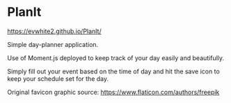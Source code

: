# PlanIt

https://evwhite2.github.io/PlanIt/ 

Simple day-planner application.

Use of Moment.js deployed to keep track of your day easily and beautifully.

Simply fill out your event based on the time of day and hit the save icon to keep your schedule set for the day.



Original favicon graphic source: https://www.flaticon.com/authors/freepik
